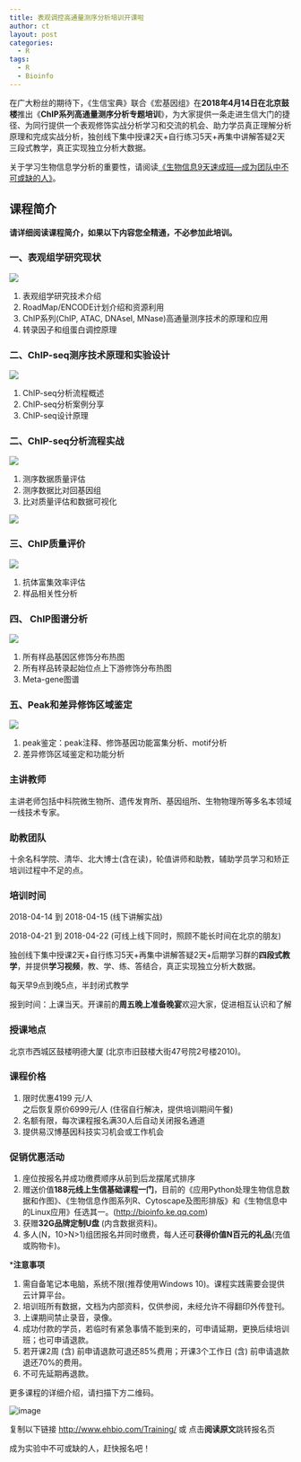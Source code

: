 ```yaml
---
title: 表观调控高通量测序分析培训开课啦
author: ct
layout: post
categories:
  - R
tags:
  - R
  - Bioinfo
---
```



在广大粉丝的期待下，《生信宝典》联合《宏基因组》在**2018年4月14日在北京鼓楼**推出《**ChIP系列高通量测序分析专题培训**》，为大家提供一条走进生信大门的捷径、为同行提供一个表观修饰实战分析学习和交流的机会、助力学员真正理解分析原理和完成实战分析，独创线下集中授课2天+自行练习5天+再集中讲解答疑2天三段式教学，真正实现独立分析大数据。

关于学习生物信息学分析的重要性，请阅读[《生物信息9天速成班—成为团队中不可或缺的人》](http://mp.weixin.qq.com/s/1nf7vwyvC3oemkTq_pu87A)。

## 课程简介

**请详细阅读课程简介，如果以下内容您全精通，不必参加此培训。**

### 一、表观组学研究现状

![](http://www.ehbio.com/ehbio_resource/epigenome.jpg)

1. 表观组学研究技术介绍
2. RoadMap/ENCODE计划介绍和资源利用
3. ChIP系列(ChIP, ATAC, DNAseI, MNase)高通量测序技术的原理和应用
4. 转录因子和组蛋白调控原理

### 二、ChIP-seq测序技术原理和实验设计

![](http://www.ehbio.com/ehbio_resource/Chip_type.jpg)

1. ChIP-seq分析流程概述
2. ChIP-seq分析案例分享
3. ChIP-seq设计原理

### 二、ChIP-seq分析流程实战

![](http://www.ehbio.com/ehbio_resource/chip_flow.jpg)

1. 测序数据质量评估
2. 测序数据比对回基因组
3. 比对质量评估和数据可视化

![](http://epigenomegateway.wustl.edu/support/guide/_static/brochure_Page_03.png)

### 三、ChIP质量评价

![](http://www.ehbio.com/ehbio_resource/chip_quality.png)

1. 抗体富集效率评估
2. 样品相关性分析

### 四、 ChIP图谱分析

![](http://www.ehbio.com/ehbio_resource/chip_profile.png)

1. 所有样品基因区修饰分布热图
2. 所有样品转录起始位点上下游修饰分布热图
3. Meta-gene图谱

### 五、Peak和差异修饰区域鉴定

![](http://www.ehbio.com/ehbio_resource/peak_call.jpg)

1. peak鉴定：peak注释、修饰基因功能富集分析、motif分析
2. 差异修饰区域鉴定和功能分析




### 

### 主讲教师

主讲老师包括中科院微生物所、遗传发育所、基因组所、生物物理所等多名本领域一线技术专家。

### 助教团队

十余名科学院、清华、北大博士(含在读)，轮值讲师和助教，辅助学员学习和矫正培训过程中不足的点。 

### 培训时间

2018-04-14 到 2018-04-15 (线下讲解实战)  

2018-04-21 到 2018-04-22 (可线上线下同时，照顾不能长时间在北京的朋友)  

独创线下集中授课2天+自行练习5天+再集中讲解答疑2天+后期学习群的**四段式教学**，并提供**学习视频**，教、学、练、答结合，真正实现独立分析大数据。

每天早9点到晚5点，半封闭式教学  

报到时间：上课当天。开课前的**周五晚上准备晚宴**欢迎大家，促进相互认识和了解


### 授课地点

北京市西城区鼓楼明德大厦 (北京市旧鼓楼大街47号院2号楼2010)。 

### 课程价格

1. 限时优惠4199 元/人  
之后恢复原价6999元/人 (住宿自行解决，提供培训期间午餐)
2. 名额有限，每次课程报名满30人后自动关闭报名通道
3. 提供易汉博基因科技实习机会或工作机会

### 促销优惠活动

1. 座位按报名并成功缴费顺序从前到后龙摆尾式排序
2. 赠送价值**188元线上生信基础课程一门**，目前的《应用Python处理生物信息数据和作图》、《生物信息作图系列R、Cytoscape及图形排版》和《生物信息中的Linux应用》任选其一。(<http://bioinfo.ke.qq.com>)
2. 获赠**32G品牌定制U盘** (内含数据资料)。
3. 多人(N，10>N>1)组团报名并同时缴费，每人还可**获得价值N百元的礼品**(充值或购物卡)。


***注意事项**

1. 需自备笔记本电脑，系统不限(推荐使用Windows 10)。课程实践需要会提供云计算平台。
2. 培训班所有数据，文档为内部资料，仅供参阅，未经允许不得翻印外传登刊。
3. 上课期间禁止录音，录像。
4. 成功付款的学员，若临时有紧急事情不能到来的，可申请延期，更换后续培训班；也可申请退款。
5. 若开课2周 (含) 前申请退款可退还85%费用；开课3个工作日 (含) 前申请退款退还70%的费用。
6. 不可先延期再退款。

更多课程的详细介绍，请扫描下方二维码。

![image](http://bailab.genetics.ac.cn/markdown/train/easy_bio_qr.png)

复制以下链接
http://www.ehbio.com/Training/ 或
点击**阅读原文**跳转报名页

成为实验中不可或缺的人，赶快报名吧！

